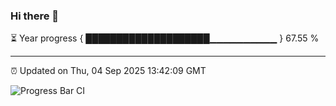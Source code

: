 ### Hi there 👋

⏳ Year progress { ████████████████████▁▁▁▁▁▁▁▁▁▁ } 67.55 %

---

⏰ Updated on Thu, 04 Sep 2025 13:42:09 GMT

![Progress Bar CI](https://github.com/IshwaranRudhara/GIT-ACTION/workflows/Progress%20Bar%20CI/badge.svg)
